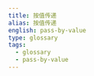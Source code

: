 ```yaml
---
title: 按值传递
alias: 按值传递
english: pass-by-value
type: glossary
tags:
  - glossary
  - pass-by-value
---
```


